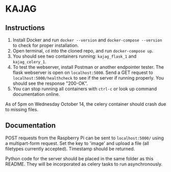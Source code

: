 # KAJAG

## Instructions

1. Install Docker and run `docker --version` and `docker-compose --version` to check for proper installation.
1. Open terminal, `cd` into the cloned repo, and run `docker-compose up`.
1. You should see two containers running: `kajag_flask_1` and `kajag_celery_1`.
1. To test the webserver, install Postman or another endpointer tester. The flask webserver is open on `localhost:5000`. Send a GET request to `localhost:5000/healthcheck` to see if the server if running properly. You should see the response "200-OK".
1. You can stop running all containers with `ctrl-c` or look up command documentation online.

As of 5pm on Wednesday October 14, the celery container should crash due to missing files.

## Documentation

POST requests from the Raspberry Pi can be sent to `localhost:5000/` using a multipart-form request. Set the key to 'image' and upload a file (all filetypes currently accepted). Timestamp should be returned.

Python code for the server should be placed in the same folder as this README. They will be incorporated as celery tasks to run asynchronously.
